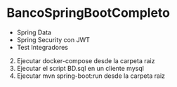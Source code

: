 # BancoSpringBootCompleto

* Spring Data
* Spring Security con JWT
* Test Integradores


2) Ejecutar docker-compose desde la carpeta raiz
3) Ejecutar el script BD.sql en un cliente mysql
4) Ejecutar mvn spring-boot:run desde la carpeta raiz


